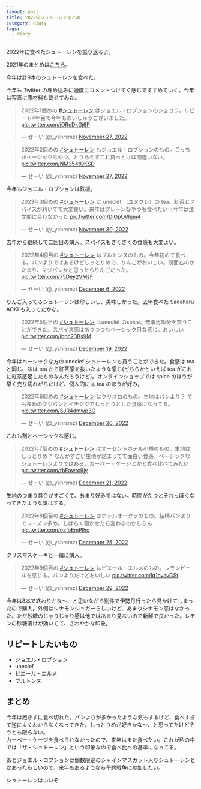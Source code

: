 ```yaml
---
layout: post
title: 2022年シュトーレンまとめ
category: diary
tags:
  - diary
---
```


2022年に食べたシュトーレンを振り返るよ。

2021年のまとめは[こちら](/2021/12/29/2021-stollen-wrapup/)。

今年は計9本のシュトーレンを食べた。

今年も Twitter の埋め込みに適度にコメントつけてく感じですすめていく。今年は写真に原材料も載せてみた。

<blockquote class="twitter-tweet"><p lang="ja" dir="ltr">2022年1個めの <a href="https://twitter.com/hashtag/%E3%82%B7%E3%83%A5%E3%83%88%E3%83%BC%E3%83%AC%E3%83%B3?src=hash&amp;ref_src=twsrc%5Etfw">#シュトーレン</a> はジョエル・ロブションのショコラ。リピート4年目で今年もおいしゅうございました。 <a href="https://t.co/jORcDkGj6P">pic.twitter.com/jORcDkGj6P</a></p>&mdash; せーい (@_yshrsmz) <a href="https://twitter.com/_yshrsmz/status/1596852290220339200?ref_src=twsrc%5Etfw">November 27, 2022</a></blockquote>


<blockquote class="twitter-tweet"><p lang="ja" dir="ltr">2022年2個めの <a href="https://twitter.com/hashtag/%E3%82%B7%E3%83%A5%E3%83%88%E3%83%BC%E3%83%AC%E3%83%B3?src=hash&amp;ref_src=twsrc%5Etfw">#シュトーレン</a> もジョエル・ロブションのもの。こっちがベーシックなやつ。とりあえずこれ買っとけば間違いない。 <a href="https://t.co/NM354tQKSD">pic.twitter.com/NM354tQKSD</a></p>&mdash; せーい (@_yshrsmz) <a href="https://twitter.com/_yshrsmz/status/1596852618672091137?ref_src=twsrc%5Etfw">November 27, 2022</a></blockquote>

今年もジョエル・ロブションは鉄板。

<blockquote class="twitter-tweet"><p lang="ja" dir="ltr">2023年3個めの <a href="https://twitter.com/hashtag/%E3%82%B7%E3%83%A5%E3%83%88%E3%83%BC%E3%83%AC%E3%83%B3?src=hash&amp;ref_src=twsrc%5Etfw">#シュトーレン</a> は uneclef （ユヌクレ）の tea。紅茶とスパイスが利いてて大変良い。来年はプレーンなやつも食べたい（今年は注文間に合わなかった <a href="https://t.co/DiOpOVhjm4">pic.twitter.com/DiOpOVhjm4</a></p>&mdash; せーい (@_yshrsmz) <a href="https://twitter.com/_yshrsmz/status/1597772808192667649?ref_src=twsrc%5Etfw">November 30, 2022</a></blockquote>

去年から継続して二回目の購入。スパイスもさくさくの食感も大変よい。


<blockquote class="twitter-tweet"><p lang="ja" dir="ltr">2022年4個目の <a href="https://twitter.com/hashtag/%E3%82%B7%E3%83%A5%E3%83%88%E3%83%BC%E3%83%AC%E3%83%B3?src=hash&amp;ref_src=twsrc%5Etfw">#シュトーレン</a> はブルトンヌのもの。今年初めて食べる。パンよりではあるけどしっとりめで、りんごがおいしい。断面右のかたまり、マジパンかと思ったらりんごだった。 <a href="https://t.co/75Dey2VMsF">pic.twitter.com/75Dey2VMsF</a></p>&mdash; せーい (@_yshrsmz) <a href="https://twitter.com/_yshrsmz/status/1599938971379044352?ref_src=twsrc%5Etfw">December 6, 2022</a></blockquote>

りんご入ってるシュトーレンは珍しいし、美味しかった。去年食べた Sadaharu AOKI も入ってたかな。

<blockquote class="twitter-tweet"><p lang="ja" dir="ltr">2022年5個目の <a href="https://twitter.com/hashtag/%E3%82%B7%E3%83%A5%E3%83%88%E3%83%BC%E3%83%AC%E3%83%B3?src=hash&amp;ref_src=twsrc%5Etfw">#シュトーレン</a> はuneclef のspice。無事再販分を買うことができた。スパイス感はありつつもベーシック目な感じ。おいしい <a href="https://t.co/ibpc23Bs9M">pic.twitter.com/ibpc23Bs9M</a></p>&mdash; せーい (@_yshrsmz) <a href="https://twitter.com/_yshrsmz/status/1604641756037120000?ref_src=twsrc%5Etfw">December 19, 2022</a></blockquote>

今年はベーシックな方の uneclef シュトーレンも買うことができた。食感は tea と同じ、味は tea から紅茶感を抜いたような感じ(どちらかといえば tea がこれに紅茶感足したものなんだろうけど)。オンラインショップでは spice のほうが早く売り切れがちだけど、個人的には tea のほうが好み。


<blockquote class="twitter-tweet"><p lang="ja" dir="ltr">2022年6個めの <a href="https://twitter.com/hashtag/%E3%82%B7%E3%83%A5%E3%83%88%E3%83%BC%E3%83%AC%E3%83%B3?src=hash&amp;ref_src=twsrc%5Etfw">#シュトーレン</a> はクリオロのもの。生地はパンより？ でも多めのマジパンとイチジクでしっとりとした食感になってる。 <a href="https://t.co/SJR4dmwp3G">pic.twitter.com/SJR4dmwp3G</a></p>&mdash; せーい (@_yshrsmz) <a href="https://twitter.com/_yshrsmz/status/1604995832696418304?ref_src=twsrc%5Etfw">December 20, 2022</a></blockquote>

これも割とベーシックな感じ。

<blockquote class="twitter-tweet"><p lang="ja" dir="ltr">2022年7個めの <a href="https://twitter.com/hashtag/%E3%82%B7%E3%83%A5%E3%83%88%E3%83%BC%E3%83%AC%E3%83%B3?src=hash&amp;ref_src=twsrc%5Etfw">#シュトーレン</a> はオーセントホテル小樽のもの。生地はしっとりめ？ なんかすごい生地が詰まってて面白い食感。ベーシックなシュトーレンよりではある。カーベー・ケージとかと食べ比べてみたい <a href="https://t.co/fbEawrc9jy">pic.twitter.com/fbEawrc9jy</a></p>&mdash; せーい (@_yshrsmz) <a href="https://twitter.com/_yshrsmz/status/1605372648892297217?ref_src=twsrc%5Etfw">December 21, 2022</a></blockquote>

生地のつまり具合がすごくて、あまり好みではない。時間がたつとそれっぽくなってきたような気はする。

<blockquote class="twitter-tweet"><p lang="ja" dir="ltr">2022年8個目の <a href="https://twitter.com/hashtag/%E3%82%B7%E3%83%A5%E3%83%88%E3%83%BC%E3%83%AC%E3%83%B3?src=hash&amp;ref_src=twsrc%5Etfw">#シュトーレン</a> はホテルオークラのもの。結構パンよりでレーズン多め。しばらく寝かせたら変わるのかしらん <a href="https://t.co/oafoEmPlhc">pic.twitter.com/oafoEmPlhc</a></p>&mdash; せーい (@_yshrsmz) <a href="https://twitter.com/_yshrsmz/status/1606828653786304512?ref_src=twsrc%5Etfw">December 25, 2022</a></blockquote>

クリスマスケーキと一緒に購入。

<blockquote class="twitter-tweet"><p lang="ja" dir="ltr">2022年9個目の <a href="https://twitter.com/hashtag/%E3%82%B7%E3%83%A5%E3%83%88%E3%83%BC%E3%83%AC%E3%83%B3?src=hash&amp;ref_src=twsrc%5Etfw">#シュトーレン</a> はピエール・エルメのもの。レモンピールを感じる。パンよりだけどおいしい <a href="https://t.co/Iq1hvavGSt">pic.twitter.com/Iq1hvavGSt</a></p>&mdash; せーい (@_yshrsmz) <a href="https://twitter.com/_yshrsmz/status/1608277234241998848?ref_src=twsrc%5Etfw">December 29, 2022</a></blockquote>

今年は8本で終わりかな〜、と思いながら別件で伊勢丹行ったら見かけてしまったので購入。外側はシナモンシュガーらしいけど、あまりシナモン感はなかった。ただ砂糖のじゃりじゃり感は他ではあまり見ないので新鮮で良かった。レモンの砂糖漬けが効いてて、さわやかな印象。

## リピートしたいもの

- ジョエル・ロブション
- uneclef
- ピエール・エルメ
- ブルトンヌ

## まとめ

今年は飽きずに食べ切れた。パンよりが多かったような気もするけど、食べすぎて逆によくわからなくなってきた。しっとりめが好きかな〜、と思ってたけどそうとも限らない。  
カーベー・ケージを食べられなかったので、来年はまた食べたい。これが私の中では「ザ・シュトーレン」という印象なので食べ比べの基準になってる。  

あとジョエル・ロブションは個数限定のシャインマスカット入りシュトーレンとかあったらしいので、来年もあるようなら予約戦争に参加したい。

シュトーレンはいいぞ
